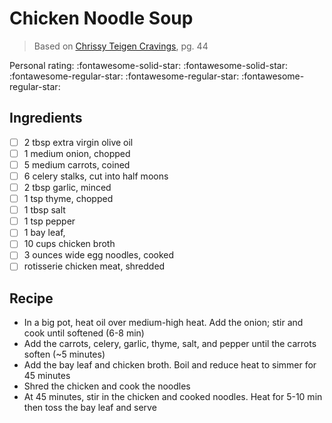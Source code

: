 # Chicken Noodle Soup

> Based on [Chrissy Teigen Cravings], pg. 44

<!-- {cts} rating=2; (User can specify rating on scale of 1-5) -->

Personal rating: :fontawesome-solid-star: :fontawesome-solid-star: :fontawesome-regular-star: :fontawesome-regular-star: :fontawesome-regular-star:

<!-- {cte} -->

<!-- {cts} name_image=None; (User can specify image name) -->

<!-- TODO: Capture image -->

<!-- {cte} -->

## Ingredients

- [ ] 2 tbsp extra virgin olive oil
- [ ] 1 medium onion, chopped
- [ ] 5 medium carrots, coined
- [ ] 6 celery stalks, cut into half moons
- [ ] 2 tbsp garlic, minced
- [ ] 1 tsp thyme, chopped
- [ ] 1 tbsp salt
- [ ] 1 tsp pepper
- [ ] 1 bay leaf,
- [ ] 10 cups chicken broth
- [ ] 3 ounces wide egg noodles, cooked
- [ ] rotisserie chicken meat, shredded

## Recipe

- In a big pot, heat oil over medium-high heat. Add the onion; stir and cook until softened (6-8 min)
- Add the carrots, celery, garlic, thyme, salt, and pepper until the carrots soften (~5 minutes)
- Add the bay leaf and chicken broth. Boil and reduce heat to simmer for 45 minutes
- Shred the chicken and cook the noodles
- At 45 minutes, stir in the chicken and cooked noodles. Heat for 5-10 min then toss the bay leaf and serve

[chrissy teigen cravings]: https://www.penguinrandomhouse.com/books/252973/cravings-by-chrissy-teigen-with-adeena-sussman/
